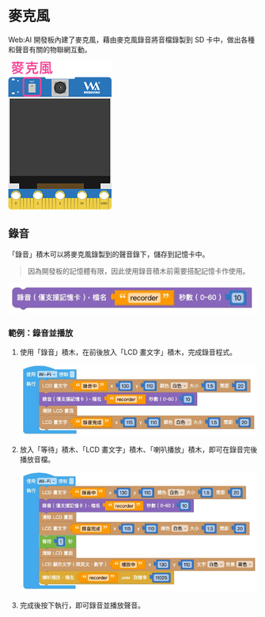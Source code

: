 # 麥克風

Web:AI 開發板內建了麥克風，藉由麥克風錄音將音檔錄製到 SD 卡中，做出各種和聲音有關的物聯網互動。

![](../../assets/images/upload_94de51447f2033b2800a8c4fb3b8077c.png)

## 錄音

「錄音」積木可以將麥克風錄製到的聲音錄下，儲存到記憶卡中。

> 因為開發板的記憶體有限，因此使用錄音積木前需要搭配記憶卡作使用。

![](../../assets/images/upload_2f079962f761ffd4ad00b39770201da9.jpg)

### 範例：錄音並播放

1. 使用「錄音」積木，在前後放入「LCD 畫文字」積木，完成錄音程式。

    ![](../../assets/images/upload_52cba37624dc005f27ceced42242a169.jpg)

2. 放入「等待」積木、「LCD 畫文字」積木、「喇叭播放」積木，即可在錄音完後播放音檔。

    ![](../../assets/images/upload_76c6b2ec27ef2c32bd0739e3b1b3614a.jpg)

3. 完成後按下執行，即可錄音並播放聲音。


